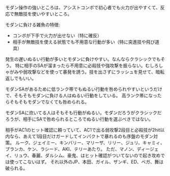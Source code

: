 モダン操作の強いところは、アシストコンボで初心者でも火力が出やすくて、反応で無敵技を使いやすいところ。

モダンに負ける雑魚の特徴:

- コンボが下手で火力が出せない（特に確反）
- 相手が無敵技を使える状態でも不用意な行動が多い（特に突進技や飛び道具）

発生の遅いぬるい行動が多いとモダンに負けやすい。なんならクラシックでもそう。
特に相手のSAが溜まったら不用意に必殺技や強攻撃を振らない。むしろしゃがみや弱攻撃などを使って暴発を誘う。技を出さずにラッシュを見せて、暗転返しでもいい。

モダンSAがあるために低ランク帯でもぬるい行動を咎められやすいというだけで、そもそもモダンに負ける人はぬるい行動をしている。
高ランク帯になったらそもそもモダンでなくても咎められる。

モダンSAに炊いてる人はそもそも行動がぬるい。モダンだろうがクラシックだろうが、相手にSAで咎められるところでぬるい行動を選ぶべきではない。

相手がAC1のヒット確認に頼っていて、AC1で出る弱攻撃2段目と必殺技が2hit以内なら、あえて1段目だけガードしてインパクトで暴れるのも序盤のモダン対策。
ルーク、ジェイミー、キンバリー、マリーザ、リリー、ジュリ、キャミィ、ブランカ、ケン、ラシード、AKI、テリーあたり。
ただ、マノン、ディージェイ、リュウ、春麗、ダルシム、豪鬼、はヒット確認がついてないので起き攻めでは使ってこないはず。
それ以外のJP、本田、ガイル、ザンギ、ED、ベガ、舞は破られる。
